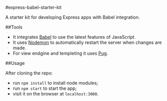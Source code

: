 #express-babel-starter-kit

A starter kit for developing Express apps with Babel integration.

##Tools

- It integrates [Babel](https://babeljs.io/) to use the latest features of JavaScript.
- It uses [Nodemon](https://www.npmjs.com/package/nodemon) to automatically restart the server when changes are made.
- For view endgine and templeting it uses [Pug](https://www.npmjs.com/package/pug).

##Usage

After cloning the repo:
- run `npm install` to install node modules;
- run `npm start` to start the app;
- visit it on the browser at `localhost:3000`.